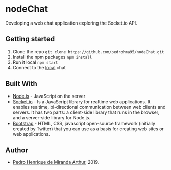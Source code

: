 # nodeChat

Developing a web chat application exploring the Socket.io API.

## Getting started

1. Clone the repo ```git clone https://github.com/pedrohma95/nodeChat.git```
2. Install the npm packages ```npm install```
3. Run it local ```npm start```
4. Connect to the [local](http://localhost:3000/) chat 

## Built With

- [Node.js](https://nodejs.org/en/) - JavaScript on the server
- [Socket.io](https://socket.io/) - Is a JavaScript library for realtime web applications. It enables realtime, bi-directional communication between web clients and servers. It has two parts: a client-side library that runs in the browser, and a server-side library for Node.js.
- [Bootstrap](https://getbootstrap.com/) - HTML, CSS, javascript open-source framework (initially created by Twitter) that you can use as a basis for creating web sites or web applications.

## Author

- [Pedro Henrique de Miranda Arthur](https://github.com/pedrohma95), 2019.
